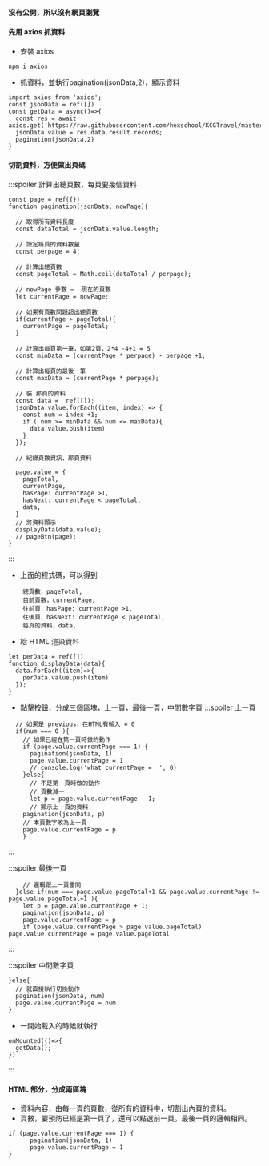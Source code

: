 #### 沒有公開，所以沒有網頁瀏覽

#### 先用 axios 抓資料
- 安裝 axios
```
npm i axios
```

- 抓資料，並執行pagination(jsonData,2)，顯示資料
```
import axios from 'axios';
const jsonData = ref([])
const getData = async()=>{
  const res = await axios.get('https://raw.githubusercontent.com/hexschool/KCGTravel/master/datastore_search.json')
  jsonData.value = res.data.result.records;
  pagination(jsonData,2)
}
```

#### 切割資料，方便做出頁碼
:::spoiler  計算出總頁數，每頁要幾個資料
```
const page = ref({})
function pagination(jsonData, nowPage){

  // 取得所有資料長度
  const dataTotal = jsonData.value.length;

  // 設定每頁的資料數量
  const perpage = 4;

  // 計算出總頁數
  const pageTotal = Math.ceil(dataTotal / perpage);

  // nowPage 參數 =  現在的頁數
  let currentPage = nowPage;
  
  // 如果有頁數問題超出總頁數
  if(currentPage > pageTotal){
    currentPage = pageTotal;
  }

  // 計算出每頁第一筆，如第2頁，2*4 -4+1 = 5
  const minData = (currentPage * perpage) - perpage +1;

  // 計算出每頁的最後一筆
  const maxData = (currentPage * perpage);

  // 裝 那頁的資料
  const data =  ref([]);
  jsonData.value.forEach((item, index) => {
    const num = index +1;
    if ( num >= minData && num <= maxData){
      data.value.push(item)
    }
  });

  // 紀錄頁數資訊，那頁資料
  
  page.value = {
    pageTotal,
    currentPage,
    hasPage: currentPage >1,
    hasNext: currentPage < pageTotal,
    data,
  }
  // 將資料顯示
  displayData(data.value);
  // pageBtn(page);
}
```
:::



- 上面的程式碼，可以得到
```
    總頁數，pageTotal,      
    目前頁數，currentPage,    
    往前頁，hasPage: currentPage >1,
    往後頁，hasNext: currentPage < pageTotal,
    每頁的資料，data,
```    

- 給 HTML 渲染資料
```
let perData = ref([])
function displayData(data){
  data.forEach((item)=>{
    perData.value.push(item)
  });
}
```

- 點擊按鈕，分成三個區塊，上一頁，最後一頁，中間數字頁
:::spoiler 上一頁
```
  // 如果是 previous，在HTML有輸入 = 0
  if(num === 0 ){
    // 如果已經在第一頁時做的動作
    if (page.value.currentPage === 1) {
      pagination(jsonData, 1)
      page.value.currentPage = 1
      // console.log('what currentPage =  ', 0)
    }else{
      // 不是第一頁時做的動作
      // 頁數減一
      let p = page.value.currentPage - 1;
      // 顯示上一頁的資料
    pagination(jsonData, p)
    // 本頁數字改為上一頁
    page.value.currentPage = p
    }
```
:::


:::spoiler 最後一頁  
```  
    // 邏輯跟上一頁雷同
  }else if(num === page.value.pageTotal+1 && page.value.currentPage != page.value.pageTotal+1 ){
    let p = page.value.currentPage + 1;
    pagination(jsonData, p)
    page.value.currentPage = p
    if (page.value.currentPage > page.value.pageTotal) page.value.currentPage = page.value.pageTotal
```
:::



:::spoiler 中間數字頁    
  ```
  }else{
    // 就直接執行切換動作
    pagination(jsonData, num)
    page.value.currentPage = num
  }
  ```
- 一開始載入的時候就執行
```
onMounted(()=>{
  getData();
})
```
:::


#### HTML 部分，分成兩區塊
- 資料內容，由每一頁的頁數，從所有的資料中，切割出內頁的資料。
- 頁數，要預防已經是第一頁了，還可以點選前一頁。最後一頁的邏輯相同。
```
if (page.value.currentPage === 1) {
      pagination(jsonData, 1)
      page.value.currentPage = 1
}
```





